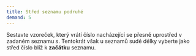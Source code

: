 ```yaml
---
title: Střed seznamu podruhé
demand: 5
---
```


Sestavte vzoreček, který vrátí číslo nacházející se přesně uprostřed v zadaném
seznamu <var>s</var>. Tentokrát však u seznamů sudé délky vyberte jako střed číslo blíž k
**začátku** seznamu.
